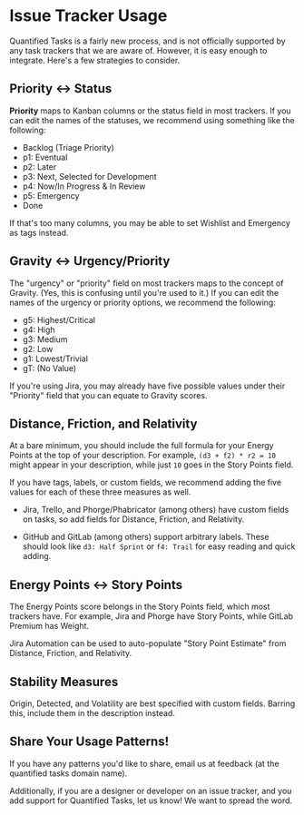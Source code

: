 # Issue Tracker Usage

Quantified Tasks is a fairly new process, and is not officially supported by any task trackers
that we are aware of. However, it is easy enough to integrate. Here's a few strategies to consider.

## Priority <-> Status

**Priority** maps to Kanban columns or the status field in most trackers. If you can edit
the names of the statuses, we recommend using something like the following:

* Backlog (Triage Priority)
* p1: Eventual
* p2: Later
* p3: Next, Selected for Development
* p4: Now/In Progress & In Review
* p5: Emergency
* Done

If that's too many columns, you may be able to set Wishlist and Emergency as tags instead.

## Gravity <-> Urgency/Priority

The "urgency" or "priority" field on most trackers maps to the concept of Gravity. (Yes,
this is confusing until you're used to it.) If you can edit the names of the urgency or
priority options, we recommend the following:

* g5: Highest/Critical
* g4: High
* g3: Medium
* g2: Low
* g1: Lowest/Trivial
* gT: (No Value)

If you're using Jira, you may already have five possible values under their "Priority" field
that you can equate to Gravity scores.

## Distance, Friction, and Relativity

At a bare minimum, you should include the full formula for your Energy Points at the top
of your description. For example, `(d3 + f2) * r2 = 10` might appear in your description,
while just `10` goes in the Story Points field.

If you have tags, labels, or custom fields, we recommend adding the five values for each of
these three measures as well.

* Jira, Trello, and Phorge/Phabricator (among others) have custom fields on tasks, so add fields
  for Distance, Friction, and Relativity.

* GitHub and GitLab (among others) support arbitrary labels. These should look like
  `d3: Half Sprint` or `f4: Trail` for easy reading and quick adding.

## Energy Points <-> Story Points

The Energy Points score belongs in the Story Points field, which most trackers have.
For example, Jira and Phorge have Story Points, while GitLab Premium has Weight.

Jira Automation can be used to auto-populate "Story Point Estimate" from Distance, Friction, and
Relativity.

## Stability Measures

Origin, Detected, and Volatility are best specified with custom fields. Barring this,
include them in the description instead.

## Share Your Usage Patterns!

If you have any patterns you'd like to share, email us at feedback (at the quantified tasks domain name).

Additionally, if you are a designer or developer on an issue tracker, and you add support
for Quantified Tasks, let us know! We want to spread the word.

